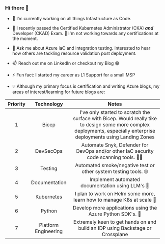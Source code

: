### Hi there 👋

- 🔭 I’m currently working on all things Infastructure as Code. 

- 📖 I recently passed the Certified Kubernetes Administrator (CKA) ***and*** Developer (CKAD) Exam. 🥳 I'm not working towards any certifications at the moment.

- 💬 Ask me about Azure IaC and integration testing. Interested to hear how others are tackling resource validation post deployment.

- 📫 Reach out me on LinkedIn or checkout my Blog 😁

- ⚡ Fun fact: I started my career as L1 Support for a small MSP

- 💡 Although my primary focus is certification and writing Azure blogs, my areas of interest/learning for future blogs are:

| Priority      | Technology    | Notes  |
|:-------------:|:-------------:|:-----:|
| 1             | Bicep         | I've only started to scratch the surface with Bicep. Would really tike to design some more complex deployments, especially enterprise deployments using Landing Zones |
| 2             | DevSecOps     | Automate Snyk, Defender for DevOps and/or other IaC security code scanning tools. 👮‍♀️ |
| 3             | Testing       | Automated smoke/negative test or other system testing tools. 🤓 |
| 4             | Documentation | Implement automated documentation using LLM's 🤔 |
| 5             | Kubernetes    | I plan to work on Helm some more, learn how to manage K8s at scale 🚀 |
| 6             | Python        | Develop more applications using the Azure Python SDK's. 🐍 |
| 7             | Platform Engineering | Extremely keen to get hands on and build an IDP using Backstage or Crossplane |


<!--
**broberts23/broberts23** is a ✨ _special_ ✨ repository because its `README.md` (this file) appears on your GitHub profile.

Here are some ideas to get you started:

- 🔭 I’m currently working on ...
- 🌱 I’m currently learning ...
- 👯 I’m looking to collaborate on ...
- 🤔 I’m looking for help with ...
- 💬 Ask me about ...
- 📫 How to reach me: ...
- 😄 Pronouns: ...
- ⚡ Fun fact: ...
-->
